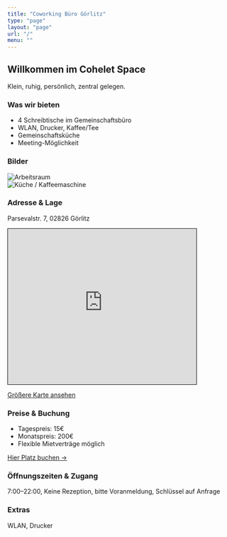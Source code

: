 ```yaml
---
title: "Coworking Büro Görlitz"
type: "page"
layout: "page"
url: "/"
menu: ""
---
```


## Willkommen im Cohelet Space

Klein, ruhig, persönlich, zentral gelegen.

### Was wir bieten
- 4 Schreibtische im Gemeinschaftsbüro  
- WLAN, Drucker, Kaffee/Tee  
- Gemeinschaftsküche  
- Meeting-Möglichkeit  

### Bilder
![Arbeitsraum](/images/raum1.jpg)  
![Küche / Kaffeemaschine](/images/kueche1.jpg)

### Adresse & Lage
Parsevalstr. 7, 02826 Görlitz  

<iframe width="425" height="350" src="https://www.openstreetmap.org/export/embed.html?bbox=14.970390200614931%2C51.156547163280855%2C14.973753690719606%2C51.15802417025565&amp;layer=mapnik" style="border: 1px solid black"></iframe>

[Größere Karte ansehen](https://www.openstreetmap.org/?#map=19/51.157286/14.972072)

### Preise & Buchung
- Tagespreis: 15€  
- Monatspreis: 200€  
- Flexible Mietverträge möglich  

[Hier Platz buchen →](kontakt)

### Öffnungszeiten & Zugang
7:00–22:00, Keine Rezeption, bitte Voranmeldung, Schlüssel auf Anfrage

### Extras
WLAN, Drucker

